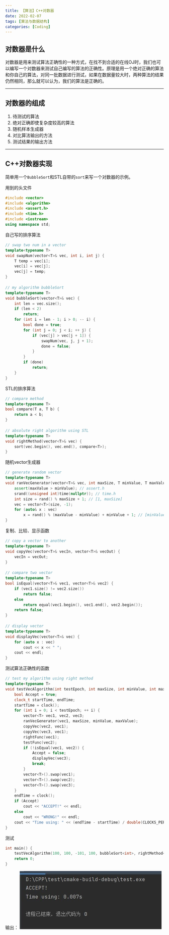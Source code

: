 ```yaml
---
title: 【算法】C++对数器
date: 2022-02-07
tags: [算法与数据结构]
categories: [Coding]
---
```


## 对数器是什么
对数器是用来测试算法正确性的一种方式，在找不到合适的在线OJ时，我们也可以编写一个对数器来测试自己编写的算法的正确性。原理是用一个绝对正确的算法和你自己的算法，对同一批数据进行测试，如果在数据量较大时，两种算法的结果仍然相同，那么就可以认为，我们的算法是正确的。

-----

## 对数器的组成
1. 待测试的算法
2. 绝对正确即使复杂度较高的算法
3. 随机样本生成器
4. 对比算法输出的方法
5. 测试结果的输出方法

-----

## C++对数器实现
简单用一个`BubbleSort`和STL自带的`sort`来写一个对数器的示例。

用到的头文件
```C++
#include <vector>  
#include <algorithm>  
#include <assert.h>  
#include <time.h>  
#include <iostream>  
using namespace std;
```

自己写的排序算法
```C++
// swap two num in a vector  
template<typename T>  
void swapNum(vector<T>& vec, int i, int j) {  
	T temp = vec[i];  
	vec[i] = vec[j];  
	vec[j] = temp;  
}  
  
// my algorithm bubbleSort  
template<typename T>  
void bubbleSort(vector<T>& vec) {  
	int len = vec.size();  
	if (len < 2)  
		return;  
	for (int i = len - 1; i > 0; -- i) {  
		bool done = true;  
		for (int j = 0; j < i; ++ j) {  
			if (vec[j] > vec[j + 1]) {  
				swapNum(vec, j, j + 1);  
				done = false;  
			}  
		}  
		if (done)  
			return;  
	}
}
```

STL的排序算法
```C++
// compare method  
template<typename T>  
bool compare(T a, T b) {  
	return a < b;  
}  
  
// absolute right algorithm using STL  
template<typename T>  
void rightMethod(vector<T>& vec) {  
	sort(vec.begin(), vec.end(), compare<T>);  
}
```

随机vector生成器
```C++
// generate random vector  
template<typename T>  
void ranVecGenerator(vector<T>& vec, int maxSize, T minValue, T maxValue) {  
	assert(maxValue > minValue); // assert.h  
	srand((unsigned int)time(nullptr)); // time.h  
	int size = rand() % maxSize + 1; // [1, maxSize]  
	vec = vector<T>(size, -1);  
	for (auto& x : vec)  
		x = rand() % (maxValue - minValue) + minValue + 1; // [minValue + 1, maxValue]  
}
```

复制、比较、显示函数
```C++
// copy a vector to another  
template<typename T>  
void copyVec(vector<T>& vecIn, vector<T>& vecOut) {  
    vecIn = vecOut;  
}  
  
// compare two vector  
template<typename T>  
bool isEqual(vector<T>& vec1, vector<T>& vec2) {  
    if (vec1.size() != vec2.size())  
        return false;  
 	else 
		return equal(vec1.begin(), vec1.end(), vec2.begin());  
 	return false;
}  
  
// display vector  
template<typename T>  
void displayVec(vector<T>& vec) {  
	for (auto x : vec)  
		cout << x << " ";  
	cout << endl;  
}
```

测试算法正确性的函数
```C++
// test my algorithm using right method  
template<typename T>  
void testVecAlgorithm(int testEpoch, int maxSize, int minValue, int maxValue, void (*rightFunc)(vector<T>&), void (*testFunc)(vector<T>&)) {  
	bool Accept = true;  
	clock_t startTime, endTime;  
	startTime = clock();  
	for (int i = 0; i < testEpoch; ++ i) {  
		vector<T> vec1, vec2, vec3;  
		ranVecGenerator(vec1, maxSize, minValue, maxValue);  
		copyVec(vec2, vec1);  
		copyVec(vec3, vec1);  
		rightFunc(vec1);  
		testFunc(vec2);  
		if (!isEqual(vec1, vec2)) {  
			Accept = false;  
			displayVec(vec3);  
			break; 
		}  
		vector<T>().swap(vec1);  
		vector<T>().swap(vec2);  
		vector<T>().swap(vec3);  
	}  
	endTime = clock();  
	if (Accept)  
		cout << "ACCEPT!" << endl;  
	else 
		cout << "WRONG!" << endl; 
	cout << "Time using: " << (endTime - startTime) / double(CLOCKS_PER_SEC) << 's' << endl; 
}
```

测试
```C++
int main() {  
	testVecAlgorithm(100, 100, -101, 100, bubbleSort<int>, rightMethod<int>);  
	return 0;  
}
```

输出：
![](/post_images/posts/Coding/算法——C++对数器/C++对数器运行结果.jpg "对数器运行结果")

